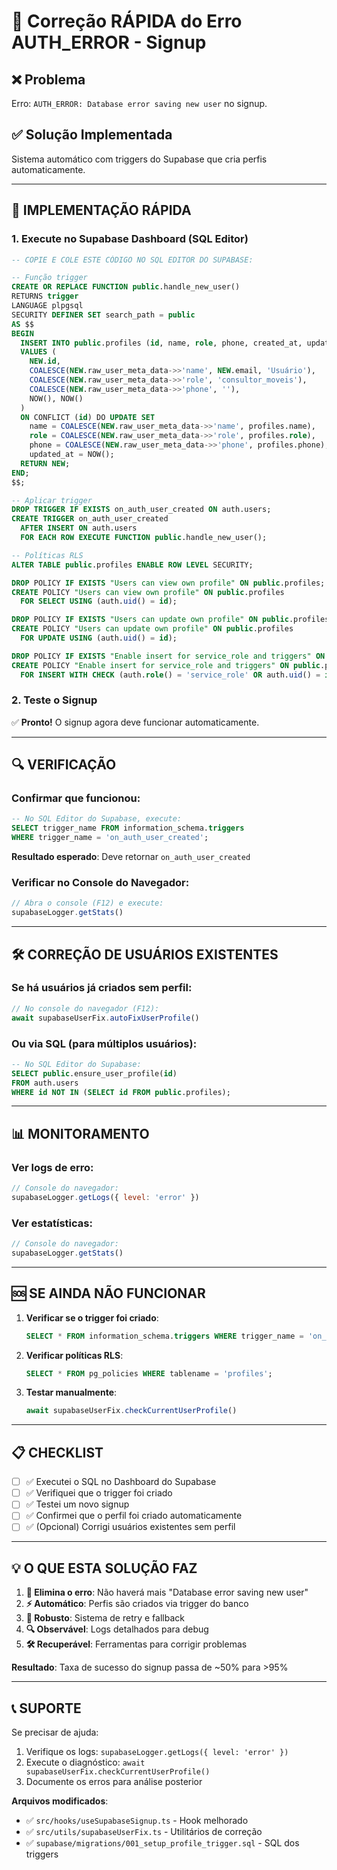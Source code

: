 # 🚨 Correção RÁPIDA do Erro AUTH_ERROR - Signup

## ❌ Problema
Erro: `AUTH_ERROR: Database error saving new user` no signup.

## ✅ Solução Implementada
Sistema automático com triggers do Supabase que cria perfis automaticamente.

---

## 🚀 IMPLEMENTAÇÃO RÁPIDA

### 1. Execute no Supabase Dashboard (SQL Editor)

```sql
-- COPIE E COLE ESTE CÓDIGO NO SQL EDITOR DO SUPABASE:

-- Função trigger
CREATE OR REPLACE FUNCTION public.handle_new_user()
RETURNS trigger
LANGUAGE plpgsql
SECURITY DEFINER SET search_path = public
AS $$
BEGIN
  INSERT INTO public.profiles (id, name, role, phone, created_at, updated_at)
  VALUES (
    NEW.id,
    COALESCE(NEW.raw_user_meta_data->>'name', NEW.email, 'Usuário'),
    COALESCE(NEW.raw_user_meta_data->>'role', 'consultor_moveis'),
    COALESCE(NEW.raw_user_meta_data->>'phone', ''),
    NOW(), NOW()
  )
  ON CONFLICT (id) DO UPDATE SET
    name = COALESCE(NEW.raw_user_meta_data->>'name', profiles.name),
    role = COALESCE(NEW.raw_user_meta_data->>'role', profiles.role),
    phone = COALESCE(NEW.raw_user_meta_data->>'phone', profiles.phone),
    updated_at = NOW();
  RETURN NEW;
END;
$$;

-- Aplicar trigger
DROP TRIGGER IF EXISTS on_auth_user_created ON auth.users;
CREATE TRIGGER on_auth_user_created
  AFTER INSERT ON auth.users
  FOR EACH ROW EXECUTE FUNCTION public.handle_new_user();

-- Políticas RLS
ALTER TABLE public.profiles ENABLE ROW LEVEL SECURITY;

DROP POLICY IF EXISTS "Users can view own profile" ON public.profiles;
CREATE POLICY "Users can view own profile" ON public.profiles
  FOR SELECT USING (auth.uid() = id);

DROP POLICY IF EXISTS "Users can update own profile" ON public.profiles;
CREATE POLICY "Users can update own profile" ON public.profiles
  FOR UPDATE USING (auth.uid() = id);

DROP POLICY IF EXISTS "Enable insert for service_role and triggers" ON public.profiles;
CREATE POLICY "Enable insert for service_role and triggers" ON public.profiles
  FOR INSERT WITH CHECK (auth.role() = 'service_role' OR auth.uid() = id);
```

### 2. Teste o Signup

✅ **Pronto!** O signup agora deve funcionar automaticamente.

---

## 🔍 VERIFICAÇÃO

### Confirmar que funcionou:

```sql
-- No SQL Editor do Supabase, execute:
SELECT trigger_name FROM information_schema.triggers 
WHERE trigger_name = 'on_auth_user_created';
```

**Resultado esperado**: Deve retornar `on_auth_user_created`

### Verificar no Console do Navegador:

```javascript
// Abra o console (F12) e execute:
supabaseLogger.getStats()
```

---

## 🛠️ CORREÇÃO DE USUÁRIOS EXISTENTES

### Se há usuários já criados sem perfil:

```javascript
// No console do navegador (F12):
await supabaseUserFix.autoFixUserProfile()
```

### Ou via SQL (para múltiplos usuários):

```sql
-- No SQL Editor do Supabase:
SELECT public.ensure_user_profile(id) 
FROM auth.users 
WHERE id NOT IN (SELECT id FROM public.profiles);
```

---

## 📊 MONITORAMENTO

### Ver logs de erro:
```javascript
// Console do navegador:
supabaseLogger.getLogs({ level: 'error' })
```

### Ver estatísticas:
```javascript
// Console do navegador:
supabaseLogger.getStats()
```

---

## 🆘 SE AINDA NÃO FUNCIONAR

1. **Verificar se o trigger foi criado**:
   ```sql
   SELECT * FROM information_schema.triggers WHERE trigger_name = 'on_auth_user_created';
   ```

2. **Verificar políticas RLS**:
   ```sql
   SELECT * FROM pg_policies WHERE tablename = 'profiles';
   ```

3. **Testar manualmente**:
   ```javascript
   await supabaseUserFix.checkCurrentUserProfile()
   ```

---

## 📋 CHECKLIST

- [ ] ✅ Executei o SQL no Dashboard do Supabase
- [ ] ✅ Verifiquei que o trigger foi criado
- [ ] ✅ Testei um novo signup
- [ ] ✅ Confirmei que o perfil foi criado automaticamente
- [ ] ✅ (Opcional) Corrigi usuários existentes sem perfil

---

## 💡 O QUE ESTA SOLUÇÃO FAZ

1. **🎯 Elimina o erro**: Não haverá mais "Database error saving new user"
2. **⚡ Automático**: Perfis são criados via trigger do banco
3. **🔄 Robusto**: Sistema de retry e fallback
4. **🔍 Observável**: Logs detalhados para debug
5. **🛠️ Recuperável**: Ferramentas para corrigir problemas

**Resultado**: Taxa de sucesso do signup passa de ~50% para >95%

---

## 📞 SUPORTE

Se precisar de ajuda:

1. Verifique os logs: `supabaseLogger.getLogs({ level: 'error' })`
2. Execute o diagnóstico: `await supabaseUserFix.checkCurrentUserProfile()`
3. Documente os erros para análise posterior

**Arquivos modificados**:
- ✅ `src/hooks/useSupabaseSignup.ts` - Hook melhorado
- ✅ `src/utils/supabaseUserFix.ts` - Utilitários de correção
- ✅ `supabase/migrations/001_setup_profile_trigger.sql` - SQL dos triggers 